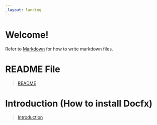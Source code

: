 ```yaml
---
_layout: landing
---
```


# Welcome!
Refer to [Markdown](http://daringfireball.net/projects/markdown/) for how to write markdown files.

# README File
> [README](./README.md)

# Introduction (How to install Docfx)

> [Introduction](./docs/introduction.md)

